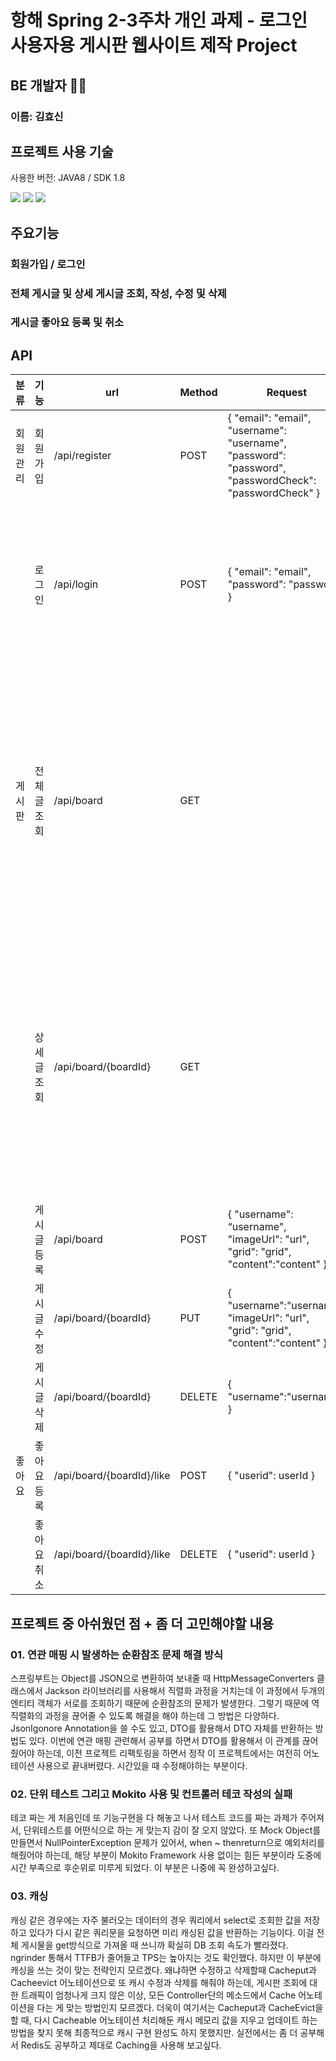 # 항해 Spring 2-3주차 개인 과제 - 로그인 사용자용 게시판 웹사이트 제작 Project

## BE 개발자 👩‍🦰
### 이름: 김효신

## 프로젝트 사용 기술
사용한 버전: JAVA8 / SDK 1.8

<img src="https://img.shields.io/badge/java-007396?style=for-the-badge&logo=java&logoColor=white">
<img src="https://img.shields.io/badge/spring-6DB33F?style=for-the-badge&logo=spring&logoColor=white">
<img src="https://img.shields.io/badge/mysql-4479A1?style=for-the-badge&logo=mysql&logoColor=white">


## 주요기능

### 회원가입 / 로그인
### 전체 게시글 및 상세 게시글 조회, 작성, 수정 및 삭제
### 게시글 좋아요 등록 및 취소

## API
| 분류   | 기능     |url|Method|Request| Response                                                                                                                                                                                                                                                                                    |                                                                                                                                                                                                                                                       
|------|--------|---|------|-----------------------------------------------------------------------------------------------------------------------------------------------------------------------------------------------------------------------------------------------------------|---------------------------------------------------------------------------------------------------------------------------------------------------------------------------------------------------------------------------------------------------------------------------------------------|
| 회원관리 | 회원가입   |/api/register|POST| { "email": "email", <br/>"username": "username", <br/>"password": "password", <br/>"passwordCheck": "passwordCheck" }                                                                                                                                      | { "result": "success / fail", <br/>"msg": "msg" }                                                                                                                                                                                                                                           |
|      | 로그인    |/api/login|POST| { "email": "email", <br/>"password": "password" }                                                                                                                                                                                                         | { "result": "success / fail", <br/>"msg": "msg", <br/>"userData": { "userId": userId, <br/>"username": "username", <br/>"email": "email", <br/>"token": "token" } }                                                                                                                         |
| 게시판  | 전체글 조회 |/api/board|GET|| { "result": "success / fail", <br/>"msg": "msg", <br/>"data": [ { "boardId": boardId, <br/>"creater": "username", <br/>"content": "content", <br/>"imageurl": "url", <br/>"grid": "grid", "likeCount": int, <br/>"createdAt": LocalDateTime, <br/>"likes": [ { "userId": userId } ] } ] } |
|      | 상세글 조회 |/api/board/{boardId}|GET|                                                                                                                                                                                                                                                       | { "result": "success / fail",<br/> "msg": "msg",<br/> "data": { "boardId": boardId,<br/> "creater": "username",<br/> "content": "content",<br/> "imageurl": "url",<br/> "grid": "grid",<br/> "likeCount": int, <br/>"createdAt": LocalDateTime, <br/>"likeList": [ { "userId": userId } ] } } |
|      | 게시글 등록 |/api/board|POST| { "username": “username", <br/>"imageUrl": "url", <br/>"grid": "grid", <br/>"content":"content" }                                                                                                                                                                        | { "result": "success / fail", <br/>"msg": "msg", <br/>"boardId": boardId }                                                                                                                                                                                                                  |
|      | 게시글 수정 |/api/board/{boardId}|PUT| { "username":"username", <br/>"imageUrl": "url", <br/>"grid": "grid", <br/>"content":"content" }                                                                                                                                                                         | { "result": "success / fail", <br/>"msg": "msg" }                                                                                                                                                                                                                                           |
|      | 게시글 삭제 |/api/board/{boardId}|DELETE| { "username":"username" }                                                                                                                                                                                                                                 | { "result": "success / fail", <br/>"msg": "msg }                                                                                                                                                                                                                                            |
| 좋아요  | 좋아요 등록 |/api/board/{boardId}/like|POST| { "userid": userId }                                                                                                                                                                                                                                      | { "result": "success / fail", <br/>"msg": "msg" }                                                                                                                                                                                                                                           |
|      | 좋아요 취소 |/api/board/{boardId}/like|DELETE| { "userid": userId }                                                                                                                                                                                                                                      | { "result": "success / fail", <br/>"msg": "msg" }                                                                                                                                                                                                                                           |


## 프로젝트 중 아쉬웠던 점 + 좀 더 고민해야할 내용
### 01. 연관 매핑 시 발생하는 순환참조 문제 해결 방식
스프링부트는 Object를 JSON으로 변환하여 보내줄 때 HttpMessageConverters 클래스에서 Jackson 라이브러리를 사용해서 직렬화 과정을 거치는데 이 과정에서 두개의 엔티티 객체가 서로를 조회하기 때문에 순환참조의 문제가 발생한다. 그렇기 때문에 역직렬화의 과정을 끊어줄 수 있도록 해결을 해야 하는데 그 방법은 다양하다. JsonIgonore Annotation을 쓸 수도 있고, DTO를 활용해서 DTO 자체를 반환하는 방법도 있다. 이번에 연관 매핑 관련해서 공부를 하면서 DTO를 활용해서 이 관계를 끊어줬어야 하는데, 이전 프로젝트 리팩토링을 하면서 정작 이 프로젝트에서는 여전히 어노테이션 사용으로 끝내버렸다. 시간있을 때 수정해야하는 부분이다.

### 02.  단위 테스트 그리고 Mokito 사용 및 컨트롤러 테코 작성의 실패
테코 짜는 게 처음인데 또 기능구현을 다 해놓고 나서 테스트 코드를 짜는 과제가 주어져서, 단위테스트를 어떤식으로 하는 게 맞는지 감이 잘 오지 않았다. 또 Mock Object를 만들면서 NullPointerException 문제가 있어서, when ~ thenreturn으로 예외처리를 해줬어야 하는데, 해당 부분이 Mokito Framework 사용 없이는 힘든 부분이라 도중에 시간 부족으로 후순위로 미루게 되었다. 이 부분은 나중에 꼭 완성하고싶다.

### 03. 캐싱
캐싱 같은 경우에는 자주 불러오는 데이터의 경우 쿼리에서 select로 조회한 값을 저장하고 있다가 다시 같은 쿼리문을 요청하면 미리 캐싱된 값을 반환하는 기능이다. 이걸 전체 게시물을 get방식으로 가져올 때 쓰니까 확실히 DB 조회 속도가 빨라졌다. ngrinder 통해서 TTFB가 줄어들고 TPS는 높아지는 것도 확인했다. 하지만 이 부분에 캐싱을 쓰는 것이 맞는 전략인지 모르겠다. 왜냐하면 수정하고 삭제할때 Cacheput과 Cacheevict 어노테이션으로 또 캐시 수정과 삭제를 해줘야 하는데, 게시판 조회에 대한 트래픽이 엄청나게 크지 않은 이상, 모든 Controller단의 메소드에서 Cache 어노테이션을 다는 게 맞는 방법인지 모르겠다. 더욱이 여기서는 Cacheput과 CacheEvict을 할 때, 다시 Cacheable 어노테이션 처리해둔 캐시 메모리 값을 지우고 업데이트 하는 방법을 찾지 못해 최종적으로 캐시 구현 완성도 하지 못했지만. 실전에서는 좀 더 공부해서 Redis도 공부하고 제대로 Caching을 사용해 보고싶다.
